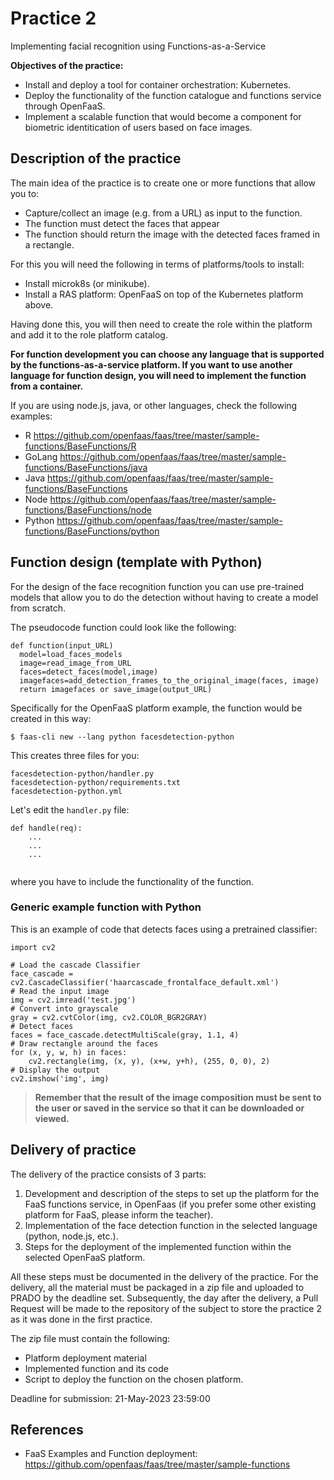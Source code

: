 # Practice 2

Implementing facial recognition using Functions-as-a-Service


**Objectives of the practice:**

- Install and deploy a tool for container orchestration: Kubernetes.
- Deploy the functionality of the function catalogue and functions service through OpenFaaS.
- Implement a scalable function that would become a component for biometric identitication of users based on face images. 

## Description of the practice


The main idea of the practice is to create one or more functions that allow you to:

- Capture/collect an image (e.g. from a URL) as input to the function.
- The function must detect the faces that appear
- The function should return the image with the detected faces framed in a rectangle.

For this you will need the following in terms of platforms/tools to install:

- Install microk8s (or minikube). 
- Install a RAS platform: OpenFaaS on top of the Kubernetes platform above.

Having done this, you will then need to create the role within the platform and add it to the role platform catalog.

**For function development you can choose any language that is supported by the functions-as-a-service platform. If you want to use another language for function design, you will need to implement the function from a container.**

If you are using node.js, java, or other languages, check the following examples:

- R https://github.com/openfaas/faas/tree/master/sample-functions/BaseFunctions/R
- GoLang https://github.com/openfaas/faas/tree/master/sample-functions/BaseFunctions/java
- Java https://github.com/openfaas/faas/tree/master/sample-functions/BaseFunctions
- Node https://github.com/openfaas/faas/tree/master/sample-functions/BaseFunctions/node
- Python https://github.com/openfaas/faas/tree/master/sample-functions/BaseFunctions/python


## Function design (template with Python)

For the design of the face recognition function you can use pre-trained models that allow you to do the detection without having to create a model from scratch. 

The pseudocode function could look like the following:

```
def function(input_URL)
  model=load_faces_models
  image=read_image_from_URL
  faces=detect_faces(model,image)
  imagefaces=add_detection_frames_to_the_original_image(faces, image)
  return imagefaces or save_image(output_URL)  
```

Specifically for the OpenFaaS platform example, the function would be created in this way:

```
$ faas-cli new --lang python facesdetection-python
```

This creates three files for you:

```
facesdetection-python/handler.py
facesdetection-python/requirements.txt
facesdetection-python.yml
```

Let's edit the `handler.py` file:

```
def handle(req):
    ...
    ...
    ...
    
```

where you have to include the functionality of the function.


### Generic example function with Python

This is an example of code that detects faces using a pretrained classifier:

```
import cv2

# Load the cascade Classifier
face_cascade = cv2.CascadeClassifier('haarcascade_frontalface_default.xml')
# Read the input image
img = cv2.imread('test.jpg')
# Convert into grayscale
gray = cv2.cvtColor(img, cv2.COLOR_BGR2GRAY)
# Detect faces
faces = face_cascade.detectMultiScale(gray, 1.1, 4)
# Draw rectangle around the faces
for (x, y, w, h) in faces:
    cv2.rectangle(img, (x, y), (x+w, y+h), (255, 0, 0), 2)
# Display the output
cv2.imshow('img', img)
```

> **Remember that the result of the image composition must be sent to the user or saved in the service so that it can be downloaded or viewed.**


##  Delivery of practice

The delivery of the practice consists of 3 parts:

1. Development and description of the steps to set up the platform for the FaaS functions service, in OpenFaas (if you prefer some other existing platform for FaaS, please inform the teacher).
2. Implementation of the face detection function in the selected language (python, node.js, etc.).
3. Steps for the deployment of the implemented function within the selected OpenFaaS platform.

All these steps must be documented in the delivery of the practice. For the delivery, all the material must be packaged in a zip file and uploaded to PRADO by the  deadline set. Subsequently, the day after the delivery, a Pull Request will be made to the repository of the subject to store the practice 2 as it was done in the first practice.

The zip file must contain the following:

- Platform deployment material
- Implemented function and its code
- Script to deploy the function on the chosen platform.

Deadline for submission: 21-May-2023 23:59:00


## References 

- FaaS Examples and Function deployment: https://github.com/openfaas/faas/tree/master/sample-functions

